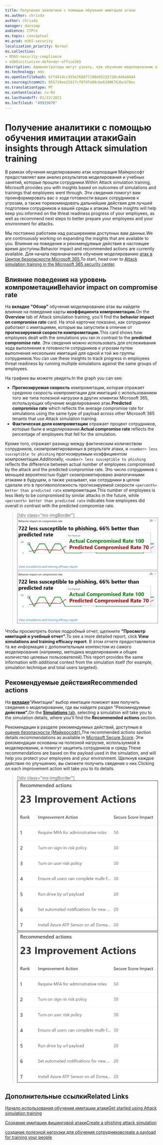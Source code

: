 ```yaml
---
title: Получение аналитики с помощью обучения имитации атаки
ms.author: chrisda
author: chrisda
manager: dansimp
audience: ITPro
ms.topic: conceptual
ms.prod: m365-security
localization_priority: Normal
ms.collection:
- M365-security-compliance
- m365initiative-defender-office365
description: Администраторы могут узнать, как обучение моделированию атак в Центре безопасности Microsoft 365 влияет на сотрудников и может получить представление о результатах моделирования и обучения.
ms.technology: mdo
ms.openlocfilehash: b7fd414cc355e768077198eb5215720c4d4a9444
ms.sourcegitcommit: 855719ee21017cf87dfa98cbe62806763bcb78ac
ms.translationtype: MT
ms.contentlocale: ru-RU
ms.lasthandoff: 01/22/2021
ms.locfileid: "49933070"
---
```

# <a name="gain-insights-through-attack-simulation-training"></a><span data-ttu-id="7e446-103">Получение аналитики с помощью обучения имитации атаки</span><span class="sxs-lookup"><span data-stu-id="7e446-103">Gain insights through Attack simulation training</span></span>

<span data-ttu-id="7e446-104">В рамках обучения моделированию атак корпорация Майкрософт предоставляет вам анализ результатов моделирования и учебных занятий, которые прошли сотрудники.</span><span class="sxs-lookup"><span data-stu-id="7e446-104">Within Attack simulation training, Microsoft provides you with insights based on outcomes of simulations and trainings that employees went through.</span></span> <span data-ttu-id="7e446-105">Эти сведения помогут вам проинформировать вас о ходе готовности ваших сотрудников к угрозам, а также порекомендовать дальнейшие действия для лучшей подготовки сотрудников и вашей среды к атакам.</span><span class="sxs-lookup"><span data-stu-id="7e446-105">These insights will help keep you informed on the threat readiness progress of your employees, as well as recommend next steps to better prepare your employees and your environment for attacks.</span></span>

<span data-ttu-id="7e446-106">Мы постоянно работаем над расширением доступных вам данных.</span><span class="sxs-lookup"><span data-stu-id="7e446-106">We are continuously working on expanding the insights that are available to you.</span></span> <span data-ttu-id="7e446-107">Влияние на поведение и рекомендуемые действия в настоящее время доступны.</span><span class="sxs-lookup"><span data-stu-id="7e446-107">Behavior impact and recommended actions are currently available.</span></span> <span data-ttu-id="7e446-108">Для начала перенаначните обучение моделированию [атак в Центре безопасности Microsoft 365.](https://security.microsoft.com/attacksimulator?viewid=overview)</span><span class="sxs-lookup"><span data-stu-id="7e446-108">To start, head over to [Attack simulation training in the Microsoft 365 security center](https://security.microsoft.com/attacksimulator?viewid=overview).</span></span>

## <a name="behavior-impact-on-compromise-rate"></a><span data-ttu-id="7e446-109">Влияние поведения на уровень компрометации</span><span class="sxs-lookup"><span data-stu-id="7e446-109">Behavior impact on compromise rate</span></span>

<span data-ttu-id="7e446-110">На **вкладке "Обзор"** обучения моделированию атак вы найдете влияние на поведение карты **коэффициента компрометации.**</span><span class="sxs-lookup"><span data-stu-id="7e446-110">On the **Overview** tab of Attack simulation training, you'll find the **behavior impact on compromise rate** card.</span></span> <span data-ttu-id="7e446-111">На этой карточке показано, как сотрудники работают с имитациями, которые вы запустили в отличие от **прогнозируемой скорости компрометации.**</span><span class="sxs-lookup"><span data-stu-id="7e446-111">This card shows how employees dealt with the simulations you ran in contrast to the **predicted compromise rate**.</span></span> <span data-ttu-id="7e446-112">Эти сведения можно использовать для отслеживания хода выполнения в готовности сотрудников к угрозам путем выполнения нескольких имитаций для одной и той же группы сотрудников.</span><span class="sxs-lookup"><span data-stu-id="7e446-112">You can use these insights to track progress in employees threat readiness by running multiple simulations against the same groups of employees.</span></span>

<span data-ttu-id="7e446-113">На графике вы можете увидеть:</span><span class="sxs-lookup"><span data-stu-id="7e446-113">In the graph you can see:</span></span>

- <span data-ttu-id="7e446-114">**Прогнозируемая скорость** компрометации, которая отражает среднюю скорость компрометации для имитаций с использованием того же типа полезной нагрузки в других клиентах Microsoft 365, использующих обучение моделированию атак.</span><span class="sxs-lookup"><span data-stu-id="7e446-114">**Predicted compromise rate** which reflects the average compromise rate for simulations using the same type of payload across other Microsoft 365 tenants that use Attack simulation training.</span></span>
- <span data-ttu-id="7e446-115">**Фактическая доля компрометации** отражает процент сотрудников, которые были в моделировании.</span><span class="sxs-lookup"><span data-stu-id="7e446-115">**Actual compromise rate** reflects the percentage of employees that fell for the simulation.</span></span>

<span data-ttu-id="7e446-116">Кроме того, отражает разницу между фактическим количеством сотрудников, скомпрометированных в результате атаки, и `<number> less susceptible to phishing` прогнозируемым коэффициентом компрометации.</span><span class="sxs-lookup"><span data-stu-id="7e446-116">Additionally, `<number> less susceptible to phishing` reflects the difference between actual number of employees compromised by the attack and the predicted compromise rate.</span></span> <span data-ttu-id="7e446-117">Это число сотрудников с меньшей вероятностью будет скомпрометировано аналогичными атаками в будущем, а также указывает, как сотрудники в целом сделали это в противоположность прогнозируемой скорости `<percent%> better than predicted rate` компрометации.</span><span class="sxs-lookup"><span data-stu-id="7e446-117">This number of employees is less likely to be compromised by similar attacks in the future, while `<percent%> better than predicted rate` indicates how employees did overall in contrast with the predicted compromise rate.</span></span>

> [!div class="mx-imgBorder"]
> <span data-ttu-id="7e446-118">![Обзор обучения моделированию атак на карточку влияния на поведение](../../media/attack-sim-preview-behavior-impact-card.png)</span><span class="sxs-lookup"><span data-stu-id="7e446-118">![Behavior impact card on Attack simulation training overview](../../media/attack-sim-preview-behavior-impact-card.png)</span></span>

<span data-ttu-id="7e446-119">Чтобы просмотреть более подробный отчет, щелкните **"Просмотр имитаций и учебный отчет".**</span><span class="sxs-lookup"><span data-stu-id="7e446-119">To see a more detailed report, click **View simulations and training efficacy report**.</span></span> <span data-ttu-id="7e446-120">В этом отчете предоставляется та же информация с дополнительным контекстом из самого моделирования (например, методика моделирования и общее количество целевых пользователей).</span><span class="sxs-lookup"><span data-stu-id="7e446-120">This report provides the same information with additional context from the simulation itself (for example, simulation technique and total users targeted).</span></span>

## <a name="recommended-actions"></a><span data-ttu-id="7e446-121">Рекомендуемые действия</span><span class="sxs-lookup"><span data-stu-id="7e446-121">Recommended actions</span></span>

<span data-ttu-id="7e446-122">На [ **вкладке**](https://security.microsoft.com/attacksimulator?viewid=simulations)"Имитации" выбор имитации поможет вам получить сведения о моделировании, где вы найдете раздел "Рекомендуемые **действия".**</span><span class="sxs-lookup"><span data-stu-id="7e446-122">On the [**Simulations** tab](https://security.microsoft.com/attacksimulator?viewid=simulations), selecting a simulation will take you to the simulation details, where you'll find the **Recommended actions** section.</span></span>

<span data-ttu-id="7e446-123">Рекомендации в разделе рекомендуемых действий, доступные в [оценке безопасности (Майкрософт).](https://docs.microsoft.com/microsoft-365/security/mtp/microsoft-secure-score)</span><span class="sxs-lookup"><span data-stu-id="7e446-123">The recommended actions section details recommendations as available in [Microsoft Secure Score](https://docs.microsoft.com/microsoft-365/security/mtp/microsoft-secure-score).</span></span> <span data-ttu-id="7e446-124">Эти рекомендации основаны на полезной нагрузке, используемой в моделировании, и помогут защитить сотрудников и среду.</span><span class="sxs-lookup"><span data-stu-id="7e446-124">These recommendations are based on the payload used in the simulation, and will help you protect your employees and your environment.</span></span> <span data-ttu-id="7e446-125">Щелкнув каждое действие по улучшению, вы сможете получить сведения о них.</span><span class="sxs-lookup"><span data-stu-id="7e446-125">Clicking on each improvement action will take you to its details.</span></span>

> [!div class="mx-imgBorder"]
> <span data-ttu-id="7e446-126">![Раздел "Действия с рекомендациями" по обучению моделированию атак](../../media/attack-sim-preview-recommended-actions.png)</span><span class="sxs-lookup"><span data-stu-id="7e446-126">![Recommendation actions section on Attack simulation training](../../media/attack-sim-preview-recommended-actions.png)</span></span>

## <a name="related-links"></a><span data-ttu-id="7e446-127">Дополнительные ссылки</span><span class="sxs-lookup"><span data-stu-id="7e446-127">Related Links</span></span>

[<span data-ttu-id="7e446-128">Начало использования обучения имитации атаки</span><span class="sxs-lookup"><span data-stu-id="7e446-128">Get started using Attack simulation training</span></span>](attack-simulation-training-get-started.md)

[<span data-ttu-id="7e446-129">Создание имитации фишинговой атаки</span><span class="sxs-lookup"><span data-stu-id="7e446-129">Create a phishing attack simulation</span></span>](attack-simulation-training.md)

[<span data-ttu-id="7e446-130">создание полезной нагрузки для обучения сотрудников</span><span class="sxs-lookup"><span data-stu-id="7e446-130">create a payload for training your people</span></span>](attack-simulation-training-payloads.md)
